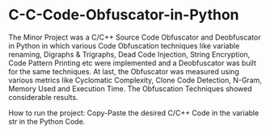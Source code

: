 # C-C-Code-Obfuscator-in-Python
The Minor Project was a C/C++ Source Code Obfuscator and Deobfuscator in Python in which various Code Obfuscation techniques like variable renaming, Digraphs &amp; Trigraphs, Dead Code Injection, String Encryption, Code Pattern Printing etc were implemented and a Deobfuscator was built for the same techniques. At last, the Obfuscator was measured using various metrics like Cyclomatic Complexity, Clone Code Detection, N-Gram, Memory Used and Execution Time. The Obfuscation Techniques showed considerable results.


How to run the project:
Copy-Paste the desired C/C++ Code in the variable str in the Python Code.
